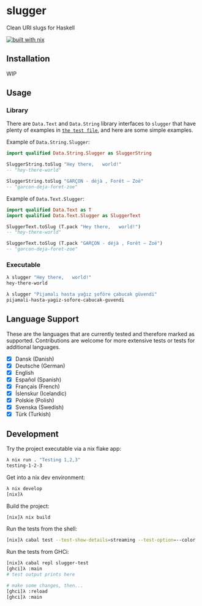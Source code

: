 # slugger

Clean URI slugs for Haskell

[![built with nix](https://builtwithnix.org/badge.svg)](https://builtwithnix.org)

## Installation

WIP

## Usage

### Library

There are `Data.Text` and `Data.String` library interfaces to `slugger` that
have plenty of examples in [`the test file`](./test/SluggerTest.hs), and here
are some simple examples.

Example of `Data.String.Slugger`:

```haskell
import qualified Data.String.Slugger as SluggerString

SluggerString.toSlug "Hey there,   world!"
-- "hey-there-world"

SluggerString.toSlug "GARÇON - déjà , Forêt — Zoë"
-- "garcon-deja-foret-zoe"
```

Example of `Data.Text.Slugger`:

```haskell
import qualified Data.Text as T
import qualified Data.Text.Slugger as SluggerText

SluggerText.toSlug (T.pack "Hey there,   world!")
-- "hey-there-world"

SluggerText.toSlug (T.pack "GARÇON - déjà , Forêt — Zoë")
-- "garcon-deja-foret-zoe"
```

### Executable

```sh
λ slugger "Hey there,   world!"
hey-there-world

λ slugger "Pijamalı hasta yağız şoföre çabucak güvendi"
pijamali-hasta-yagiz-sofore-cabucak-guvendi
```

## Language Support

These are the languages that are currently tested and therefore marked as
supported. Contributions are welcome for more extensive tests or tests for
additional languages.

- [x] Dansk     (Danish)
- [x] Deutsche  (German)
- [x] English
- [x] Español   (Spanish)
- [x] Français  (French)
- [x] Íslenskur (Icelandic)
- [x] Polskie   (Polish)
- [x] Svenska   (Swedish)
- [x] Türk      (Turkish)

## Development

Try the project executable via a nix flake app:

```sh
λ nix run . "Testing 1,2,3"
testing-1-2-3
```

Get into a nix dev environment:

```sh
λ nix develop
[nix]λ
```

Build the project:

```sh
[nix]λ nix build
```

Run the tests from the shell:

```sh
[nix]λ cabal test --test-show-details=streaming --test-option=--color
```

Run the tests from GHCi:

```sh
[nix]λ cabal repl slugger-test
[ghci]λ :main
# test output prints here

# make some changes, then...
[ghci]λ :reload
[ghci]λ :main
```
